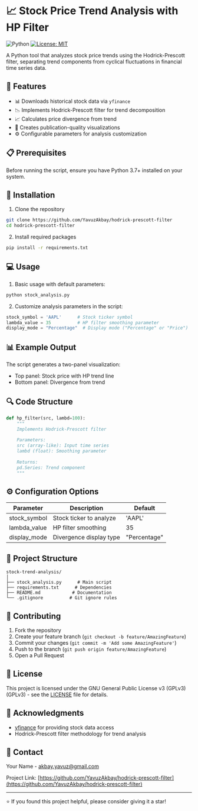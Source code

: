 # 📈 Stock Price Trend Analysis with HP Filter

![Python](https://img.shields.io/badge/Python-3.12%2B-blue)
[![License: MIT](https://img.shields.io/badge/License-MIT-yellow.svg)](https://opensource.org/licenses/MIT)

A Python tool that analyzes stock price trends using the Hodrick-Prescott filter, separating trend components from cyclical fluctuations in financial time series data.

## 🚀 Features

- 📊 Downloads historical stock data via `yfinance`
- 📉 Implements Hodrick-Prescott filter for trend decomposition
- 📈 Calculates price divergence from trend
- 🎨 Creates publication-quality visualizations
- ⚙️ Configurable parameters for analysis customization

## 📋 Prerequisites

Before running the script, ensure you have Python 3.7+ installed on your system.

## 🔧 Installation

1. Clone the repository
```bash
git clone https://github.com/YavuzAkbay/hodrick-prescott-filter
cd hodrick-prescott-filter
```

2. Install required packages
```bash
pip install -r requirements.txt
```

## 💻 Usage

1. Basic usage with default parameters:
```python
python stock_analysis.py
```

2. Customize analysis parameters in the script:
```python
stock_symbol = 'AAPL'      # Stock ticker symbol
lambda_value = 35          # HP filter smoothing parameter
display_mode = "Percentage"  # Display mode ("Percentage" or "Price")
```

## 📊 Example Output

The script generates a two-panel visualization:
- Top panel: Stock price with HP trend line
- Bottom panel: Divergence from trend

## 🔍 Code Structure

```python
def hp_filter(src, lambd=100):
    """
    Implements Hodrick-Prescott filter
    
    Parameters:
    src (array-like): Input time series
    lambd (float): Smoothing parameter
    
    Returns:
    pd.Series: Trend component
    """
```

## ⚙️ Configuration Options

| Parameter | Description | Default |
|-----------|-------------|---------|
| stock_symbol | Stock ticker to analyze | 'AAPL' |
| lambda_value | HP filter smoothing | 35 |
| display_mode | Divergence display type | "Percentage" |

## 📁 Project Structure

```
stock-trend-analysis/
│
├── stock_analysis.py      # Main script
├── requirements.txt      # Dependencies
├── README.md            # Documentation
└── .gitignore          # Git ignore rules
```

## 🤝 Contributing

1. Fork the repository
2. Create your feature branch (`git checkout -b feature/AmazingFeature`)
3. Commit your changes (`git commit -m 'Add some AmazingFeature'`)
4. Push to the branch (`git push origin feature/AmazingFeature`)
5. Open a Pull Request

## 📝 License

This project is licensed under the GNU General Public License v3 (GPLv3) (GPLv3) - see the [LICENSE](LICENSE) file for details.

## 🙏 Acknowledgments

- [yfinance](https://github.com/ranaroussi/yfinance) for providing stock data access
- Hodrick-Prescott filter methodology for trend analysis

## 📧 Contact

Your Name - [akbay.yavuz@gmail.com](mailto:akbay.yavuz@gmail.com)

Project Link: [https://github.com/YavuzAkbay/hodrick-prescott-filter](https://github.com/YavuzAkbay/hodrick-prescott-filter)

---
⭐️ If you found this project helpful, please consider giving it a star!
